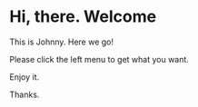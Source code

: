 # Hi, there. Welcome

<span>
This is Johnny. Here we go!

Please click the left menu to get what you want.

Enjoy it.

Thanks.
</span>
